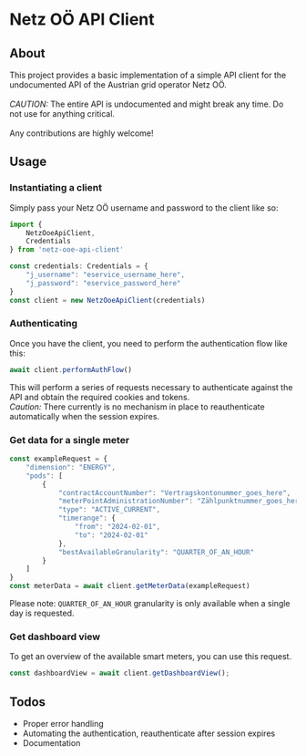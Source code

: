 # Netz OÖ API Client
## About
This project provides a basic implementation of a simple API client for the undocumented API of the Austrian grid operator Netz OÖ.
<br><br>
*CAUTION:* The entire API is undocumented and might break any time. Do not use for anything critical.
<br>
<br>
Any contributions are highly welcome!
## Usage
### Instantiating a client
Simply pass your Netz OÖ username and password to the client like so:
```typescript
import {
    NetzOoeApiClient,
    Credentials
} from 'netz-ooe-api-client'

const credentials: Credentials = {
    "j_username": "eservice_username_here",
    "j_password": "eservice_password_here"
}
const client = new NetzOoeApiClient(credentials)
```
### Authenticating
Once you have the client, you need to perform the authentication flow like this:
```typescript
await client.performAuthFlow()
```
This will perform a series of requests necessary to authenticate against the API and obtain the required cookies and tokens.
<br>
*Caution:* There currently is no mechanism in place to reauthenticate automatically when the session expires.
### Get data for a single meter
```typescript
const exampleRequest = {
    "dimension": "ENERGY",
    "pods": [
        {
            "contractAccountNumber": "Vertragskontonummer_goes_here",
            "meterPointAdministrationNumber": "Zählpunktnummer_goes_here",
            "type": "ACTIVE_CURRENT",
            "timerange": {
                "from": "2024-02-01",
                "to": "2024-02-01"
            },
            "bestAvailableGranularity": "QUARTER_OF_AN_HOUR"
        }
    ]
}
const meterData = await client.getMeterData(exampleRequest)
```
Please note: `QUARTER_OF_AN_HOUR` granularity is only available when a single day is requested.
### Get dashboard view
To get an overview of the available smart meters, you can use this request.
```typescript
const dashboardView = await client.getDashboardView();
```
## Todos
* Proper error handling
* Automating the authentication, reauthenticate after session expires
* Documentation
